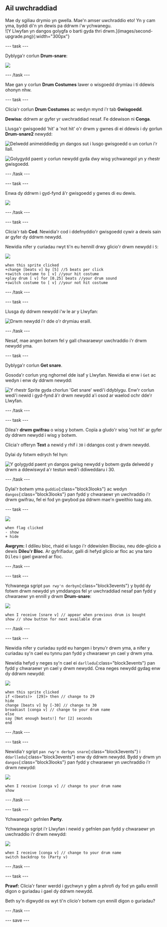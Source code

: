 ## Ail uwchraddiad

<div style="display: flex; flex-wrap: wrap">
<div style="flex-basis: 200px; flex-grow: 1; margin-right: 15px;">
Mae dy sgiliau drymio yn gwella. Mae'n amser uwchraddio eto! Yn y cam yma, byddi di'n yn dewis pa ddrwm i'w ychwanegu.
</div>
<div>
![Y Llwyfan yn dangos golygfa o barti gyda thri drwm.](images/second-upgrade.png){:width="300px"}
</div>
</div>

--- task ---

Dyblyga'r corlun **Drum-snare**:

![](images/duplicate-snare-drum.png)

--- /task ---

Mae gan y corlun **Drum Costumes** lawer o wisgoedd drymiau i ti ddewis ohonyn nhw.

--- task ---

Clicia'r corlun **Drum Costumes** ac wedyn mynd i'r tab **Gwisgoedd**.

**Dewisa:** ddrwm ar gyfer yr uwchraddiad nesaf. Fe ddewison ni **Conga**.

Llusga'r gwisgoedd 'hit' a 'not hit' o'r drwm y gwnes di ei ddewis i dy gorlun **Drum-snare2** newydd:

![Delwedd animeiddiedig yn dangos sut i lusgo gwisgoedd o un corlun i'r llall.](images/drag-costumes.gif)

![Golygydd paent y corlun newydd gyda dwy wisg ychwanegol yn y rhestr gwisgoedd.](images/drum-3-costumes.png)

--- /task ---

--- task ---

Enwa dy ddrwm i gyd-fynd â'r gwisgoedd y gwnes di eu dewis.

![](images/drum-3-named.png)

--- /task ---

--- task ---

Clicia'r tab **Cod**. Newidia'r cod i ddefnyddio'r gwisgoedd cywir a dewis sain ar gyfer dy ddrwm newydd.

Newidia nifer y curiadau rwyt ti'n eu hennill drwy glicio'r drwm newydd i `5`:

![](images/drum-3-icon.png)

```blocks3
when this sprite clicked
+change [beats v] by [5] //5 beats per click
+switch costume to [ v] //your hit costume
+play drum [ v] for [0.25] beats //your drum sound
+switch costume to [ v] //your not hit costume
```

--- /task ---

--- task ---

Llusga dy ddrwm newydd i'w le ar y Llwyfan:

![Drwm newydd i'r dde o'r drymiau eraill.](images/drum-3-positioned.png)

--- /task ---

Nesaf, mae angen botwm fel y gall chwaraewyr uwchraddio i'r drwm newydd yma.

--- task ---

Dyblyga'r corlun **Get snare**.

Gosoda'r corlun yng nghornel dde isaf y Llwyfan. Newidia ei enw i `Get` ac wedyn i enw dy ddrwm newydd:

![Y rhestr Sprite gyda chorlun 'Get snare' wedi'i ddyblygu. Enw'r corlun wedi'i newid i gyd-fynd â'r drwm newydd a'i osod ar waelod ochr dde'r Llwyfan.](images/get-drum-3.png)

--- /task ---

--- task ---

Dilea'r **drwm gwifrau** o wisg y botwm. Copïa a gludo'r wisg 'not hit' ar gyfer dy ddrwm newydd i wisg y botwm.

Clicia'r offeryn **Text** a newid y rhif i `30` i ddangos cost y drwm newydd.

Dylai dy fotwm edrych fel hyn:

![Y golygydd paent yn dangos gwisg newydd y botwm gyda delwedd y drwm a ddewiswyd a'r testun wedi'i ddiweddaru i 30.](images/get-drum-copy.png)

--- /task ---


Dylai'r botwm yma `guddio`{:class="block3looks"} ac wedyn `dangos`{:class="block3looks"} pan fydd y chwaraewr yn uwchraddio i'r drwm gwifrau, fel ei fod yn gwybod pa ddrwm mae'n gweithio tuag ato.

--- task ---

![](images/get-drum-3-icon.png)

```blocks3
when flag clicked
- show
+ hide
```

**Awgrym:** I ddileu bloc, rhaid ei lusgo i'r ddewislen Blociau, neu dde-glicio a dewis **Dileu'r Bloc**. Ar gyfrifiadur, galli di hefyd glicio ar floc ac yna taro <kbd>Dileu</kbd> i gael gwared ar floc.

--- /task ---

--- task ---

Ychwanega sgript `pan rwy'n derbyn`{:class="block3events"} y bydd dy fotwm drwm newydd yn ymddangos fel yr uwchraddiad nesaf pan fydd y chwaraewr yn ennill y drwm **Drum-snare**:

![](images/get-drum-3-icon.png)

```blocks3
when I receive [snare v] // appear when previous drum is bought
show // show button for next available drum
```

--- /task ---

--- task ---

Newidia nifer y curiadau sydd eu hangen i brynu'r drwm yma, a nifer y curiadau sy'n cael eu tynnu pan fydd y chwaraewr yn cael y drwm yma.

Newidia hefyd y neges sy'n cael ei `darlledu`{:class="block3events"} pan fydd y chwaraewr yn cael y drwm newydd. Crea neges newydd gydag enw dy ddrwm newydd:

![](images/get-drum-3-icon.png)

```blocks3
when this sprite clicked
if <(beats)>  [29]> then // change to 29
hide
change [beats v] by [-30] // change to 30
broadcast [conga v] // change to your drum name
else
say [Not enough beats!] for [2] seconds 
end
```

--- /task ---

--- task ---

Newidia'r sgript `pan rwy'n derbyn snare`{:class="block3events"} i `ddarlledu`{:class="block3events"} enw dy ddrwm newydd. Bydd y drwm yn `dangos`{:class="block3looks"} pan fydd y chwaraewr yn uwchraddio i'r drwm newydd:

![](images/drum-3-icon.png)

```blocks3
when I receive [conga v] // change to your drum name
show
```

--- /task ---

--- task ---

Ychwanega'r gefnlen **Party**.

Ychwanega sgript i'r Llwyfan i newid y gefnlen pan fydd y chwaraewr yn uwchraddio i'r drwm newydd:

![](images/stage-icon.png)

```blocks3
when I receive [conga v] // change to your drum name
switch backdrop to (Party v)
```

--- /task ---

--- task ---

**Prawf:** Clicia'r faner werdd i gychwyn y gêm a phrofi dy fod yn gallu ennill digon o guriadau i gael dy ddrwm newydd.

Beth sy'n digwydd os wyt ti'n clicio'r botwm cyn ennill digon o guriadau?

--- /task ---

--- save ---
